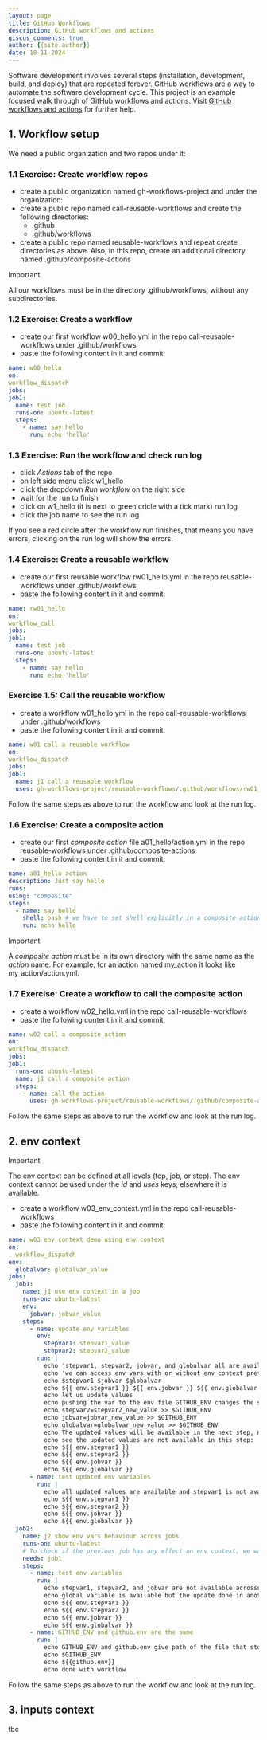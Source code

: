 ```yaml
---
layout: page
title: GitHub Workflows
description: GitHub workflows and actions
giscus_comments: true
author: {{site.author}}
date: 18-11-2024
---
```


Software development involves several steps (installation, development, build, and deploy) that are repeated forever. GitHub workflows are a way to automate the software development cycle. This project is an example focused walk through of  GitHub workflows and actions. Visit [GitHub workflows and actions](https://docs.github.com/en/actions) for further help.
  
## 1. Workflow setup

We need a public organization and two repos under it:

### 1.1 Exercise: Create workflow repos

- create a public organization named gh-workflows-project and under the organization:
- create a public repo named call-reusable-workflows and create the following directories:
  - .github
  - .github/workflows
- create a public repo named reusable-workflows and repeat create directories as above. Also, in this repo, create an additional directory named .github/composite-actions

> [!IMPORTANT]
> All our workflows must be in the directory .github/workflows, without any subdirectories.

### 1.2 Exercise: Create a workflow

- create our first workflow w00_hello.yml in the repo call-reusable-workflows under .github/workflows
- paste the following content in it and commit:

```yml
name: w00_hello
on:
workflow_dispatch
jobs:   
job1:
  name: test job
  runs-on: ubuntu-latest
  steps:
    - name: say hello
      run: echo 'hello'
```

### 1.3 Exercise: Run the workflow and check run log

- click *Actions* tab of the repo
- on left side menu click w1_hello
- click the dropdown *Run workflow* on the right side
- wait for the run to finish
- click on w1_hello (it is next to green cricle with a tick mark) run log
- click the job name to see the run log

If you see a red circle after the workflow run finishes, that means you have errors, clicking on the run log will show the errors.

### 1.4 Exercise: Create a reusable workflow

- create our first reusable workflow rw01_hello.yml in the repo reusable-workflows under .github/workflows
- paste the following content in it and commit:

```yml
name: rw01_hello
on:
workflow_call
jobs:   
job1:
  name: test job
  runs-on: ubuntu-latest
  steps:
    - name: say hello
      run: echo 'hello'
```

### Exercise 1.5: Call the reusable workflow

- create a workflow w01_hello.yml in the repo call-reusable-workflows under .github/workflows
- paste the following content in it and commit:

```yml
name: w01 call a reusable workflow 
on:
workflow_dispatch
jobs:   
job1:
  name: j1 call a reusable workflow
  uses: gh-workflows-project/reusable-workflows/.github/workflows/rw01_hello.yml@main
```

Follow the same steps as above to run the workflow and look at the run log. 

### 1.6 Exercise: Create a composite action

- create our first *composite action* file a01_hello/action.yml in the repo reusable-workflows under .github/composite-actions
- paste the following content in it and commit:

```yml
name: a01_hello action
description: Just say hello
runs:
using: "composite"
steps:
  - name: say hello
    shell: bash # we have to set shell explicitly in a composite action
    run: echo hello
```

> [!IMPORTANT]
> A *composite action* must be in its own directory with the same name as the *action* name. For example, for an action named my_action it looks like my_action/action.yml.

### 1.7 Exercise: Create a workflow to call the composite action

- create a workflow w02_hello.yml in the repo call-reusable-workflows
- paste the following content in it and commit:

```yml
name: w02 call a composite action
on:
workflow_dispatch
jobs:   
job1:
  runs-on: ubuntu-latest
  name: j1 call a composite action
  steps:
    - name: call the action
      uses: gh-workflows-project/reusable-workflows/.github/composite-actions/a01_hello@main
```

Follow the same steps as above to run the workflow and look at the run log. 

## 2. env context

> [!IMPORTANT]
> The env context can be defined at all levels (top, job, or step).
> The env context cannot be used under the *id* and *uses* keys, elsewhere it is available.

- create a workflow w03_env_context.yml in the repo call-reusable-workflows
- paste the following content in it and commit:
 
```yaml
name: w03_env_context demo using env context
on:
  workflow_dispatch
env:  
  globalvar: globalvar_value
jobs:
  job1:
    name: j1 use env context in a job
    runs-on: ubuntu-latest
    env: 
      jobvar: jobvar_value
    steps:
      - name: update env variables
        env: 
          stepvar1: stepvar1_value
          stepvar2: stepvar2_value
        run: |
          echo 'stepvar1, stepvar2, jobvar, and globalvar all are available in this step'
          echo 'we can access env vars with or without env context prefix:'
          echo $stepvar1 $jobvar $globalvar 
          echo ${{ env.stepvar1 }} ${{ env.jobvar }} ${{ env.globalvar }}
          echo let us update values
          echo pushing the var to the env file GITHUB_ENV changes the scope from step to job level
          echo stepvar2=stepvar2_new_value >> $GITHUB_ENV
          echo jobvar=jobvar_new_value >> $GITHUB_ENV
          echo globalvar=globalvar_new_value >> $GITHUB_ENV 
          echo The updated values will be available in the next step, not this step.
          echo see the updated values are not available in this step:
          echo ${{ env.stepvar1 }} 
          echo ${{ env.stepvar2 }} 
          echo ${{ env.jobvar }} 
          echo ${{ env.globalvar }}            
      - name: test updated env variables 
        run: |
          echo all updated values are available and stepvar1 is not available here
          echo ${{ env.stepvar1 }} 
          echo ${{ env.stepvar2 }} 
          echo ${{ env.jobvar }} 
          echo ${{ env.globalvar }}  
  job2:
    name: j2 show env vars behaviour across jobs
    runs-on: ubuntu-latest
    # To check if the previous job has any effect on env context, we want job1 to finish before we start this job
    needs: job1
    steps:
      - name: test env variables
        run: |
          echo stepvar1, stepvar2, and jobvar are not available acrosss jobs because each job executes with its own env context
          echo global variable is available but the update done in another job will not affect it.
          echo ${{ env.stepvar1 }} 
          echo ${{ env.stepvar2 }} 
          echo ${{ env.jobvar }} 
          echo ${{ env.globalvar }} 
      - name: GITHUB_ENV and github.env are the same
        run: |
          echo GITHUB_ENV and github.env give path of the file that stores env variables, this path is unique for each step
          echo $GITHUB_ENV 
          echo ${{github.env}} 
          echo done with workflow 
```

Follow the same steps as above to run the workflow and look at the run log. 

## 3. inputs context

tbc

